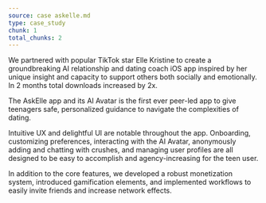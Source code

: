 ```yaml
---
source: case askelle.md
type: case_study
chunk: 1
total_chunks: 2
---
```


We partnered with popular TikTok star Elle Kristine to create a groundbreaking AI relationship and dating coach iOS app inspired by her unique insight and capacity to support others both socially and emotionally. In 2 months total downloads increased by 2x.

The AskElle app and its AI Avatar is the first ever peer-led app to give teenagers safe, personalized guidance to navigate the complexities of dating.

Intuitive UX and delightful UI are notable throughout the app. Onboarding, customizing preferences, interacting with the AI Avatar, anonymously adding and chatting with crushes, and managing user profiles are all designed to be easy to accomplish and agency-increasing for the teen user.

In addition to the core features, we developed a robust monetization system, introduced gamification elements, and implemented workflows to easily invite friends and increase network effects.